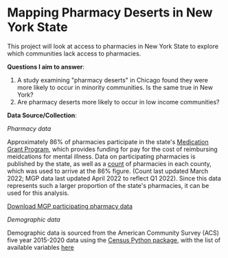 # Mapping Pharmacy Deserts in New York State

This project will look at access to pharmacies in New York State to explore which communities lack access to pharmacies.

**Questions I aim to answer**:
1. A study examining "pharmacy deserts" in Chicago found they were more likely to occur in minority communities. Is the same true in New York?
2. Are pharmacy deserts more likely to occur in low income communities?

**Data Source/Collection**:

*Pharmacy data*

Approximately 86% of pharmacies participate in the state's [Medication Grant Program](https://nymgp.magellanrx.com), which provides funding for pay for the cost of reimbursing meidcations for mental illness. Data on participating pharmacies is published by the state, as well as a [count](http://www.op.nysed.gov/prof/pharm/pharmcounts.htm#stores) of pharmacies in each county, which was used to arrive at the 86% figure. (Count last updated March 2022; MGP data last updated April 2022 to reflect Q1 2022). Since this data represents such a larger proportion of the state's pharmacies, it can be used for this analysis.

[Download MGP participating pharmacy data](https://nymgp.magellanrx.com/files/NYMGPParticipatingPharmaciesbyCounty.xlsx)

*Demographic data*

Demographic data is sourced from the American Community Survey (ACS) five year 2015-2020 data using the [Census Python package](https://pygis.io/docs/d_access_census.html), with the list of available variables [here](https://api.census.gov/data/2019/acs/acs5/variables.html)
